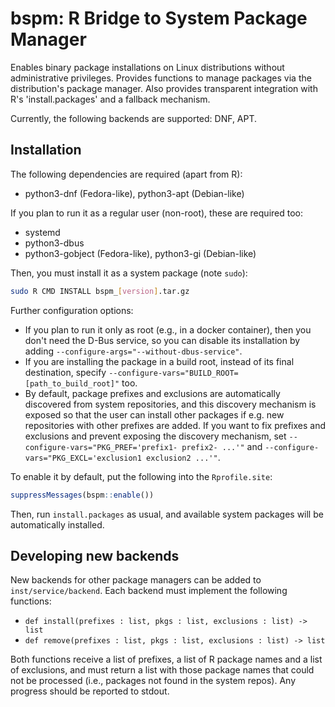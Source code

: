 # bspm: R Bridge to System Package Manager

Enables binary package installations on Linux distributions
without administrative privileges. Provides functions to manage packages
via the distribution's package manager. Also provides transparent
integration with R's 'install.packages' and a fallback mechanism.

Currently, the following backends are supported: DNF, APT.

## Installation

The following dependencies are required (apart from R):

- python3-dnf (Fedora-like), python3-apt (Debian-like)

If you plan to run it as a regular user (non-root), these are required too:

- systemd
- python3-dbus
- python3-gobject (Fedora-like), python3-gi (Debian-like)

Then, you must install it as a system package (note `sudo`):

```bash
sudo R CMD INSTALL bspm_[version].tar.gz
```

Further configuration options:

- If you plan to run it only as root (e.g., in a docker container), then you
  don't need the D-Bus service, so you can disable its installation by adding
  `--configure-args="--without-dbus-service"`.
- If you are installing the package in a build root, instead of its final
  destination, specify `--configure-vars="BUILD_ROOT=[path_to_build_root]"` too.
- By default, package prefixes and exclusions are automatically discovered from
  system repositories, and this discovery mechanism is exposed so that the user
  can install other packages if e.g. new repositories with other prefixes are
  added. If you want to fix prefixes and exclusions and prevent exposing the
  discovery mechanism, set `--configure-vars="PKG_PREF='prefix1- prefix2- ...'"`
  and `--configure-vars="PKG_EXCL='exclusion1 exclusion2 ...'"`.

To enable it by default, put the following into the `Rprofile.site`:

```r
suppressMessages(bspm::enable())
```

Then, run `install.packages` as usual, and available system packages will be
automatically installed.

## Developing new backends

New backends for other package managers can be added to `inst/service/backend`.
Each backend must implement the following functions:

- `def install(prefixes : list, pkgs : list, exclusions : list) -> list`
- `def remove(prefixes : list, pkgs : list, exclusions : list) -> list`

Both functions receive a list of prefixes, a list of R package names and a list
of exclusions, and must return a list with those package names that could not be
processed (i.e., packages not found in the system repos). Any progress should be
reported to stdout.
